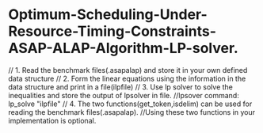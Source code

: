 # Optimum-Scheduling-Under-Resource-Timing-Constraints-ASAP-ALAP-Algorithm-LP-solver.
// 1. Read the benchmark files(.asapalap) and store it in your own defined data structure 
// 2. Form the linear equations using the information in the data structure and print in a file(ilpfile) 
// 3. Use lp solver to solve the inequalities and store the output of lpsolver in file.
      //lpsover command: lp_solve "ilpfile" 
// 4. The two functions(get_token,isdelim) can be used for reading the benchmark files(.asapalap). 
      //Using these two functions in your implementation is optional. 
